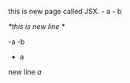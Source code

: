 <p>this is new page called JSX.
- a
- b</p>

<p><em>*this is new line *</em></p>

<p>-a
-b</p>

<ul>
<li>a</li>
</ul>

<p>new line <em>a</em></p>
